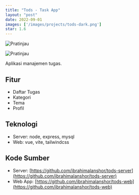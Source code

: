 ```yaml
---
title: "Tods - Task App"
layout: "post"
date: 2022-09-01
images: ['/images/projects/tods-dark.png']
star: 1.6
---
```


![Pratinjau](/images/projects/tods-light.png)

![Pratinjau](/images/projects/tods-dark.png)

Aplikasi manajemen tugas.

## Fitur

- Daftar Tugas
- Kategori
- Tema
- Profil

## Teknologi

- Server: node, express, mysql
- Web: vue, vite, tailwindcss

## Kode Sumber

- Server: [https://github.com/ibrahimalanshor/tods-server](https://github.com/ibrahimalanshor/tods-server)
- Web App: [https://github.com/ibrahimalanshor/tods-web](https://github.com/ibrahimalanshor/tods-web)